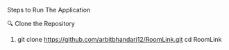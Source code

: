 Steps to Run The Application


🔍 Clone the Repository
1) git clone https://github.com/arbitbhandari12/RoomLink.git
cd RoomLink
